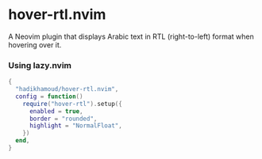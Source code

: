 # hover-rtl.nvim

A Neovim plugin that displays Arabic text in RTL (right-to-left) format when hovering over it.


### Using lazy.nvim

```lua
{
  "hadikhamoud/hover-rtl.nvim",
  config = function()
    require("hover-rtl").setup({
      enabled = true,
      border = "rounded",
      highlight = "NormalFloat",
    })
  end,
}
```

